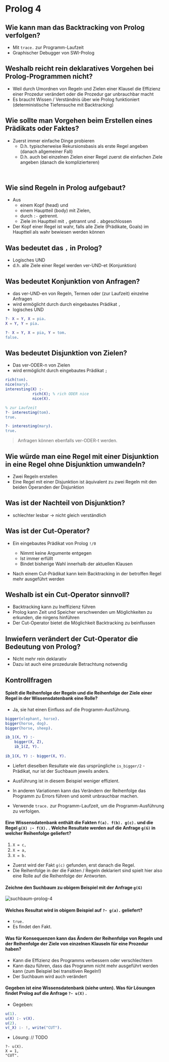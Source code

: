 # Prolog 4



## Wie kann man das Backtracking von Prolog verfolgen?

* Mit `trace.` zur Programm-Laufzeit
* Graphischer Debugger von SWI-Prolog



## Weshalb reicht rein deklaratives Vorgehen bei Prolog-Programmen nicht?

* Weil durch Umordnen von Regeln und Zielen einer Klausel die Effizienz einer Prozedur verändert oder die Prozedur gar unbrauchbar macht
* Es braucht Wissen / Verständnis über wie Prolog funktioniert (deterministische Tiefensuche mit Backtracking)



## Wie sollte man Vorgehen beim Erstellen eines Prädikats oder Faktes?

* Zuerst immer einfache Dinge probieren
  * D.h. typischerweise Rekursionsbasis als erste Regel angeben (danach allgemeiner Fall)
  * D.h. auch bei einzelnen Zielen einer Regel zuerst die einfachen Ziele angeben (danach die komplizierteren)

​	

## Wie sind Regeln in Prolog aufgebaut?

* Aus 	
  * einem Kopf (head) und
  * einem Hauptteil (body) mit Zielen,
  * durch `:-` getrennt.
  * Ziele im Hauptteil mit `,` getrannt und `.` abgeschlossen
* Der Kopf einer Regel ist wahr, falls alle Ziele (Prädikate, Goals) im Hauptteil als wahr bewiesen werden können



## Was bedeutet das `,`  in Prolog?

* Logisches UND
* d.h. alle Ziele einer Regel werden ver-UND-et (Konjunktion)



## Was bedeutet Konjunktion von Anfragen?

* das ver-UND-en von Regeln, Termen oder (zur Laufzeit) einzelne Anfragen
* wird ermöglicht durch durch eingebautes Prädikat `,` 
* logisches UND

```erlang
?- X = Y, X = pia.
X = Y, Y = pia.

?- X = Y, X = pia, Y = tom.
false.
```



## Was bedeutet Disjunktion von Zielen?

* Das ver-ODER-n von Zielen
* wird ermöglicht durch eingebautes Prädikat `;` 

```erlang
rich(tom). 
nice(mary). 
interesting(X) :-
            rich(X); % rich ODER nice
            nice(X).
```

```erlang
% zur Laufzeit
?- interesting(tom).
true.

?- interesting(mary).
true.
```

> Anfragen können ebenfalls ver-ODER-t werden.



## Wie würde man eine Regel mit einer Disjunktion in eine Regel ohne Disjunktion umwandeln?

* Zwei Regeln erstellen
* Eine Regel mit einer Disjunktion ist äquivalent zu zwei Regeln mit den beiden Operanden der Disjunktion



## Was ist der Nachteil von Disjunktion?

* schlechter lesbar $\to$ nicht gleich verständlich



## Was ist der Cut-Operator?

* Ein eingebautes Prädikat von Prolog `!/0` 

  * Nimmt keine Argumente entgegen
  * Ist immer erfüllt
  * Bindet bisherige Wahl innerhalb der aktuellen Klausen

* Nach einem Cut-Prädikat kann kein Backtracking in der betroffen Regel mehr ausgeführt werden


 ## Weshalb ist ein Cut-Operator sinnvoll?

* Backtracking kann zu Ineffizienz führen
* Prolog kann Zeit und Speicher verschwenden um Möglichkeiten zu erkunden, die nirgens hinführen
* Der Cut-Operator bietet die Möglichkeit Backtracking zu beinflussen



## Inwiefern verändert der Cut-Operator die Bedeutung von Prolog?

* Nicht mehr rein deklarativ
* Dazu ist auch eine prozedurale Betrachtung notwendig







## Kontrollfragen



#### Spielt die Reihenfolge der Regeln und die Reihenfolge der Ziele einer Regel in der Wissensdatenbank eine Rolle?

* Ja, sie hat einen Einfluss auf die Programm-Ausführung.

```erlang
bigger(elephant, horse). 
bigger(horse, dog). 
bigger(horse, sheep). 

ib_1(X, Y) :- 
	bigger(X, Z),
	ib_1(Z, Y). 
	
ib_1(X, Y) :- bigger(X, Y).
```

* Liefert dieselben Resultate wie das ursprüngliche `is_bigger/2` - Prädikat, nur ist der Suchbaum jeweils anders.
* Ausführung ist in diesem Beispiel weniger effizient.
* In anderen Variationen kann das Verändern der Reihenfolge das Programm zu Errors führen und somit unbrauchbar machen.

* Verwende `trace.` zur Programm-Laufzeit, um die Programm-Ausführung zu verfolgen.



#### Eine Wissensdatenbank enthält die Fakten `f(a). f(b). g(c).` und die Regel `g(X) :- f(X).` . Welche Resultate werden auf die Anfrage `g(G)` in welcher Reihenfolge geliefert?

1. `X = c,`
2. `X = a,` 
3. `X = b.`

* Zuerst wird der Fakt `g(c)` gefunden, erst danach die Regel.
* Die Reihenfolge in der die Fakten / Regeln deklariert sind spielt hier also eine Rolle auf die Reihenfolge der Antworten.



#### Zeichne den Suchbaum zu obigem Beispiel mit der Anfrage `g(G)` 

![suchbaum-prolog-4](/Users/christopher/Development/studies/github/summaries-me/pcp/mds/imgs/suchbaum-prolog-4.png)

#### Welches Resultat wird in obigem Beispiel auf `?- g(a).` geliefert?

* `true.` 
* Es findet den Fakt.



#### Was für Konsequenzen kann das Ändern der Reihenfolge von Regeln und der Reihenfolge der Ziele von einzelnen Klauseln für eine Prozedur haben?

* Kann die Effizienz des Programms verbessern oder verschlechtern
* Kann dazu führen, dass das Programm nicht mehr ausgeführt werden kann (zum Beispiel bei transitiven Regeln!)
* Der Suchbaum wird auch verändert



#### Gegeben ist eine Wissensdatenbank (siehe unten). Was für Lösungen findet Prolog auf die Anfrage `?- u(X)` .

* Gegeben:

```erlang
u(1).
u(X) :- v(X).
u(2).
v(_X) :- !, write("CUT").
```

* Lösung: // TODO

```
?- u(X).
X = 1,
"CUT".

```

